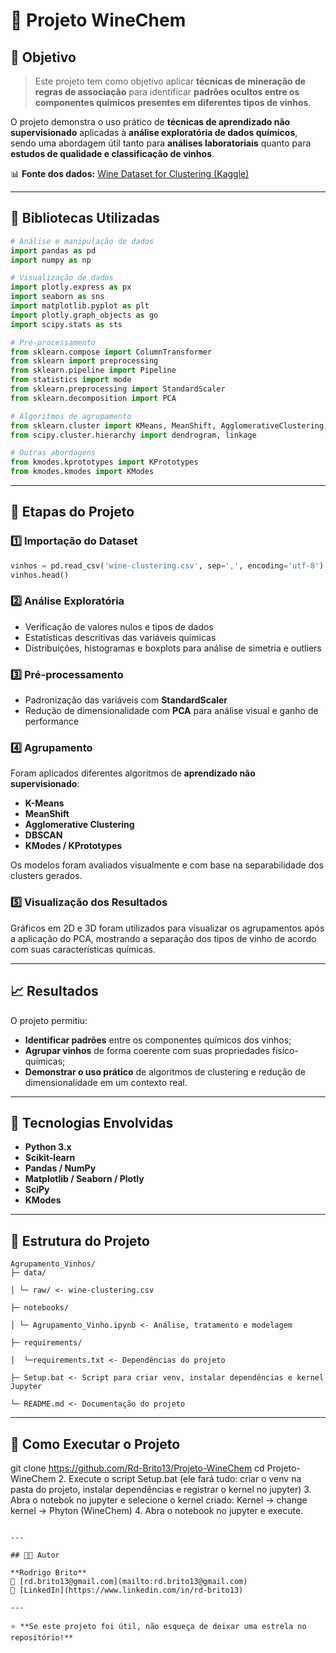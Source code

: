 # 🧪 Projeto WineChem

## 🎯 Objetivo

> Este projeto tem como objetivo aplicar **técnicas de mineração de regras de associação** para identificar **padrões ocultos entre os componentes químicos presentes em diferentes tipos de vinhos**.

O projeto demonstra o uso prático de **técnicas de aprendizado não supervisionado** aplicadas à **análise exploratória de dados químicos**, sendo uma abordagem útil tanto para **análises laboratoriais** quanto para **estudos de qualidade e classificação de vinhos**.

📊 **Fonte dos dados:** [Wine Dataset for Clustering (Kaggle)](https://www.kaggle.com/datasets/harrywang/wine-dataset-for-clustering)

---

## 🧰 Bibliotecas Utilizadas

```python
# Análise e manipulação de dados
import pandas as pd
import numpy as np

# Visualização de dados
import plotly.express as px
import seaborn as sns
import matplotlib.pyplot as plt
import plotly.graph_objects as go
import scipy.stats as sts

# Pré-processamento
from sklearn.compose import ColumnTransformer
from sklearn import preprocessing
from sklearn.pipeline import Pipeline
from statistics import mode
from sklearn.preprocessing import StandardScaler
from sklearn.decomposition import PCA

# Algoritmos de agrupamento
from sklearn.cluster import KMeans, MeanShift, AgglomerativeClustering, DBSCAN
from scipy.cluster.hierarchy import dendrogram, linkage

# Outras abordagens
from kmodes.kprototypes import KPrototypes
from kmodes.kmodes import KModes
```

---

## 🧬 Etapas do Projeto

### 1️⃣ Importação do Dataset
```python
vinhos = pd.read_csv('wine-clustering.csv', sep=',', encoding='utf-8')
vinhos.head()
```

### 2️⃣ Análise Exploratória
- Verificação de valores nulos e tipos de dados  
- Estatísticas descritivas das variáveis químicas  
- Distribuições, histogramas e boxplots para análise de simetria e outliers  

### 3️⃣ Pré-processamento
- Padronização das variáveis com **StandardScaler**  
- Redução de dimensionalidade com **PCA** para análise visual e ganho de performance  

### 4️⃣ Agrupamento
Foram aplicados diferentes algoritmos de **aprendizado não supervisionado**:
- **K-Means**  
- **MeanShift**  
- **Agglomerative Clustering**  
- **DBSCAN**  
- **KModes / KPrototypes**  

Os modelos foram avaliados visualmente e com base na separabilidade dos clusters gerados.

### 5️⃣ Visualização dos Resultados
Gráficos em 2D e 3D foram utilizados para visualizar os agrupamentos após a aplicação do PCA, mostrando a separação dos tipos de vinho de acordo com suas características químicas.

---

## 📈 Resultados

O projeto permitiu:
- **Identificar padrões** entre os componentes químicos dos vinhos;  
- **Agrupar vinhos** de forma coerente com suas propriedades físico-químicas;  
- **Demonstrar o uso prático** de algoritmos de clustering e redução de dimensionalidade em um contexto real.  

---

## 🧠 Tecnologias Envolvidas
- **Python 3.x**  
- **Scikit-learn**  
- **Pandas / NumPy**  
- **Matplotlib / Seaborn / Plotly**  
- **SciPy**  
- **KModes**

---

## 📂 Estrutura do Projeto
```
Agrupamento_Vinhos/
├─ data/

│ └─ raw/ <- wine-clustering.csv

├─ notebooks/

│ └─ Agrupamento_Vinho.ipynb <- Análise, tratamento e modelagem

├─ requirements/

│  └─requirements.txt <- Dependências do projeto

├─ Setup.bat <- Script para criar venv, instalar dependências e kernel Jupyter

└─ README.md <- Documentação do projeto
```

---

## 🚀 Como Executar o Projeto

git clone https://github.com/Rd-Brito13/Projeto-WineChem
cd Projeto-WineChem
2. Execute o script Setup.bat (ele fará tudo: criar o venv na pasta do projeto, instalar dependências e registrar o kernel no jupyter)
3. Abra o notebok no jupyter e selecione o kernel criado:
Kernel -> change kernel -> Phyton (WineChem)
4. Abra o notebook no jupyter e execute.
   ```

---

## 👨‍💻 Autor

**Rodrigo Brito**  
📧 [rd.brito13@gmail.com](mailto:rd.brito13@gmail.com)  
💼 [LinkedIn](https://www.linkedin.com/in/rd-brito13)

---

⭐ **Se este projeto foi útil, não esqueça de deixar uma estrela no repositório!**
